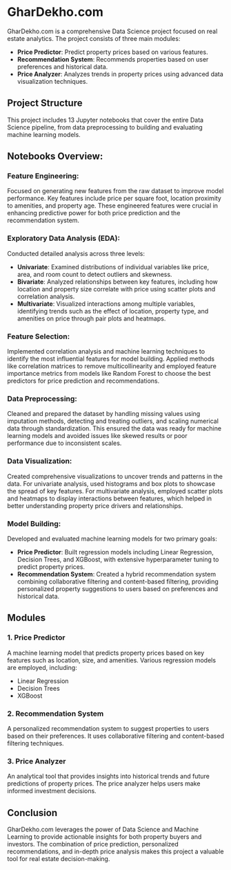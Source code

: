# GharDekho.com

GharDekho.com is a comprehensive Data Science project focused on real estate analytics. The project consists of three main modules:<br>

- **Price Predictor**: Predict property prices based on various features.<br>
- **Recommendation System**: Recommends properties based on user preferences and historical data.<br>
- **Price Analyzer**: Analyzes trends in property prices using advanced data visualization techniques.<br>

## Project Structure
This project includes 13 Jupyter notebooks that cover the entire Data Science pipeline, from data preprocessing to building and evaluating machine learning models.

## Notebooks Overview:

### Feature Engineering:
Focused on generating new features from the raw dataset to improve model performance. Key features include price per square foot, location proximity to amenities, and property age. These engineered features were crucial in enhancing predictive power for both price prediction and the recommendation system.

### Exploratory Data Analysis (EDA):
Conducted detailed analysis across three levels:<br>
- **Univariate**: Examined distributions of individual variables like price, area, and room count to detect outliers and skewness.<br>
- **Bivariate**: Analyzed relationships between key features, including how location and property size correlate with price using scatter plots and correlation analysis.<br>
- **Multivariate**: Visualized interactions among multiple variables, identifying trends such as the effect of location, property type, and amenities on price through pair plots and heatmaps.

### Feature Selection:
Implemented correlation analysis and machine learning techniques to identify the most influential features for model building. Applied methods like correlation matrices to remove multicollinearity and employed feature importance metrics from models like Random Forest to choose the best predictors for price prediction and recommendations.

### Data Preprocessing:
Cleaned and prepared the dataset by handling missing values using imputation methods, detecting and treating outliers, and scaling numerical data through standardization. This ensured the data was ready for machine learning models and avoided issues like skewed results or poor performance due to inconsistent scales.

### Data Visualization:
Created comprehensive visualizations to uncover trends and patterns in the data. For univariate analysis, used histograms and box plots to showcase the spread of key features. For multivariate analysis, employed scatter plots and heatmaps to display interactions between features, which helped in better understanding property price drivers and relationships.

### Model Building:
Developed and evaluated machine learning models for two primary goals:<br>
- **Price Predictor**: Built regression models including Linear Regression, Decision Trees, and XGBoost, with extensive hyperparameter tuning to predict property prices.<br>
- **Recommendation System**: Created a hybrid recommendation system combining collaborative filtering and content-based filtering, providing personalized property suggestions to users based on preferences and historical data.

## Modules

### 1. Price Predictor
A machine learning model that predicts property prices based on key features such as location, size, and amenities. Various regression models are employed, including:<br>
- Linear Regression<br>
- Decision Trees<br>
- XGBoost

### 2. Recommendation System
A personalized recommendation system to suggest properties to users based on their preferences. It uses collaborative filtering and content-based filtering techniques.

### 3. Price Analyzer
An analytical tool that provides insights into historical trends and future predictions of property prices. The price analyzer helps users make informed investment decisions.

## Conclusion
GharDekho.com leverages the power of Data Science and Machine Learning to provide actionable insights for both property buyers and investors. The combination of price prediction, personalized recommendations, and in-depth price analysis makes this project a valuable tool for real estate decision-making.
